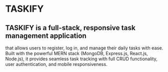 # TASKIFY
## TASKIFY is a full-stack, responsive task management application 
that allows users to register, log in, and manage their daily tasks with ease.
Built with the powerful MERN stack (MongoDB, Express.js, React.js, Node.js),
it provides seamless task tracking with full CRUD functionality, user authentication,
and mobile responsiveness.
